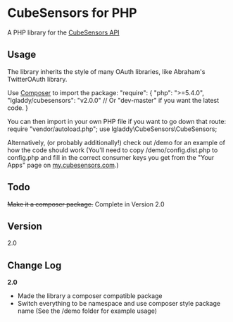CubeSensors for PHP
===================

A PHP library for the  [CubeSensors API](http://my.cubesensors.com/docs)

Usage
----

The library inherits the style of many OAuth libraries, like Abraham's TwitterOAuth library.

Use [Composer](https://getcomposer.org) to import the package:
    "require": {
        "php": ">=5.4.0",
        "lgladdy/cubesensors": "v2.0.0" // Or "dev-master" if you want the latest code.
    }

You can then import in your own PHP file if you want to go down that route:
    require "vendor/autoload.php";
    use lgladdy\CubeSensors\CubeSensors;

Alternatively, (or probably additionally!) check out /demo for an example of how the code should work (You'll need to copy /demo/config.dist.php to config.php and fill in the correct consumer keys you get from the "Your Apps" page on [my.cubesensors.com](my.cubesensors.com).)

Todo
----
~~Make it a composer package.~~ Complete in Version 2.0

Version
----

2.0

Change Log
----
**2.0**

- Made the library a composer compatible package
- Switch everything to be namespace and use composer style package name (See the /demo folder for example usage)